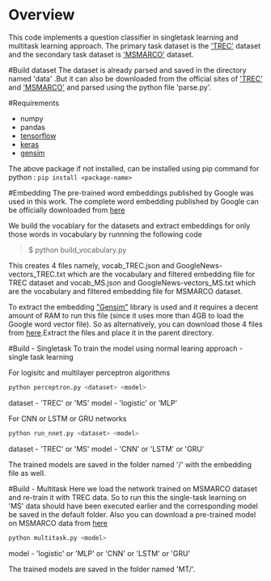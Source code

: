 # Overview
This code implements a question classifier in singletask learning and multitask learning approach. The primary task dataset is the ['TREC'](http://cogcomp.cs.illinois.edu/Data/QA/QC/) dataset and the secondary task dataset is ['MSMARCO'](http://www.msmarco.org/) dataset.

#Build dataset
The dataset is already parsed and saved in the directory named 'data' .But it can also be downloaded from the official sites of ['TREC'](http://cogcomp.cs.illinois.edu/Data/QA/QC/) and ['MSMARCO'](http://www.msmarco.org/)
and parsed using the python file 'parse.py'.

#Requirements
- numpy
- pandas
- [tensorflow](https://www.tensorflow.org/)
- [keras](https://keras.io/)
- [gensim](https://radimrehurek.com/gensim/)

The above package if not installed, can be installed using pip command for python : `pip install <package-name>`

#Embedding
The pre-trained word embeddings published by Google was used in this work. The complete word embedding published by Google can be officially downloaded from [here](https://drive.google.com/file/d/0B7XkCwpI5KDYNlNUTTlSS21pQmM/edit?usp=sharing)

We build the vocablary for the datasets and extract embeddings for only those words in vocabulary by runnning the following code 

>$ python build_vocabulary.py

This creates 4 files namely, vocab_TREC.json and GoogleNews-vectors_TREC.txt which are the vocabulary and filtered embedding file for TREC dataset and  vocab_MS.json and GoogleNews-vectors_MS.txt which are the vocabulary and filtered embedding file for MSMARCO dataset.

To extract the embedding ["Gensim"](https://radimrehurek.com/gensim/) library is used and it requires a decent amount of RAM to run this file (since it uses more than 4GB to load the Google word vector file). So as alternatively, you can download those 4 files from [here](https://drive.google.com/open?id=0B11zdsTNhzfGcW9wdnNLRGUwNmc).Extract the files and place it in the parent directory.

#Build - Singletask
To train the model using normal learing approach - single task learning 

For logisitc and multilayer perceptron algorithms
```sh
python perceptron.py <dataset> <model> 
```
dataset - 'TREC' or 'MS'
model - 'logistic' or 'MLP'

For CNN or LSTM or GRU networks
```sh
python run_nnet.py <dataset> <model> 
```
dataset - 'TREC' or 'MS'
model - 'CNN' or 'LSTM' or 'GRU'

The trained models are saved in the folder named '<dataset>/<model>' with the embedding file as well. 

#Build - Multitask
Here we load the network trained on MSMARCO dataset and re-train it with TREC data. So to run this the single-task learning on 'MS' data should have been executed earlier and the corresponding model be saved in the default folder. Also you can download a pre-trained model on MSMARCO data from [here]()

```sh
python multitask.py <model> 
```
model - 'logistic' or 'MLP' or 'CNN' or 'LSTM' or 'GRU'

The trained models are saved in the folder named 'MT/<model>'.

